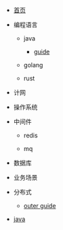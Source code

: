 * [首页](/)

* 编程语言
    * java
        * [guide](java/gui)
    * golang

    * rust

* 计网


* 操作系统


* 中间件

    * redis

    * mq

* 数据库


* 业务场景


* 分布式

    * [outer guide](/guide)
* [java](java/)
